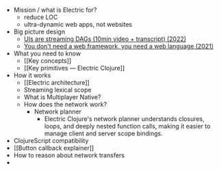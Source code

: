 - Mission / what is Electric for?
	- reduce LOC
	- ultra-dynamic web apps, not websites
- Big picture design
	- [UIs are streaming DAGs (10min video + transcript) (2022)](https://hyperfiddle.notion.site/UIs-are-streaming-DAGs-e181461681a8452bb9c7a9f10f507991)
	- [You don't need a web framework, you need a web language (2021)](https://hyperfiddle.notion.site/Reactive-Clojure-You-don-t-need-a-web-framework-you-need-a-web-language-44b5bfa526be4af282863f34fa1cfffc)
- What you need to know
	- [[Key concepts]]
	- [[Key primitives — Electric Clojure]]
- How it works
	- [[Electric architecture]]
	- Streaming lexical scope
	- What is Multiplayer Native?
	- How does the network work?
		- Network planner
			- Electric Clojure's network planner understands closures, loops, and deeply nested function calls, making it easier to manage client and server scope bindings.
- ClojureScript compatibility
- [[Button callback explainer]]
- How to reason about network transfers
-